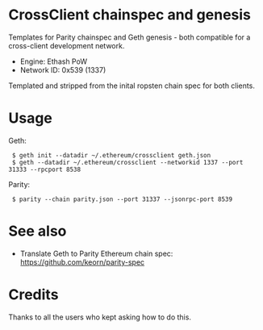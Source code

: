 # CrossClient chainspec and genesis

Templates for Parity chainspec and Geth genesis - both compatible for a cross-client development network.

- Engine: Ethash PoW
- Network ID: 0x539 (1337)

Templated and stripped from the inital ropsten chain spec for both clients.

# Usage

Geth:

     $ geth init --datadir ~/.ethereum/crossclient geth.json
     $ geth --datadir ~/.ethereum/crossclient --networkid 1337 --port 31333 --rpcport 8538

Parity:

     $ parity --chain parity.json --port 31337 --jsonrpc-port 8539

# See also

- Translate Geth to Parity Ethereum chain spec: https://github.com/keorn/parity-spec

# Credits

Thanks to all the users who kept asking how to do this.
